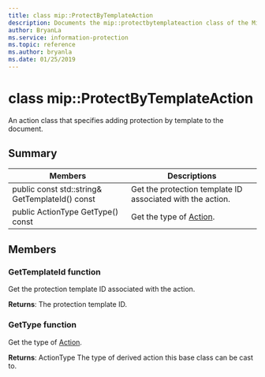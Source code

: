 ```yaml
---
title: class mip::ProtectByTemplateAction 
description: Documents the mip::protectbytemplateaction class of the Microsoft Information Protection (MIP) SDK.
author: BryanLa
ms.service: information-protection
ms.topic: reference
ms.author: bryanla
ms.date: 01/25/2019
---
```


# class mip::ProtectByTemplateAction 
An action class that specifies adding protection by template to the document.
  
## Summary
 Members                        | Descriptions                                
--------------------------------|---------------------------------------------
public const std::string& GetTemplateId() const  |  Get the protection template ID associated with the action.
public ActionType GetType() const  |  Get the type of [Action](class_mip_action.md).
  
## Members
  
### GetTemplateId function
Get the protection template ID associated with the action.

  
**Returns**: The protection template ID.
  
### GetType function
Get the type of [Action](class_mip_action.md).

  
**Returns**: ActionType The type of derived action this base class can be cast to.